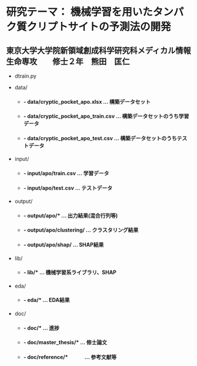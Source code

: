 
# 研究テーマ： 機械学習を用いたタンパク質クリプトサイトの予測法の開発

## 東京大学大学院新領域創成科学研究科メディカル情報生命専攻　　修士２年　熊田　匡仁


* dtrain.py



* data/
  * #### - data/cryptic_pocket_apo.xlsx       ...  構築データセット　
  * #### - data/cryptic_pocket_apo_train.csv  ...  構築データセットのうち学習データ 
  * #### - data/cryptic_pocket_apo_test.csv   ...  構築データセットのうちテストデータ 

* input/
  * #### - input/apo/train.csv  ...  学習データ
  * #### - input/apo/test.csv   ...  テストデータ

* output/
  * #### - output/apo/*             ...  出力結果(混合行列等)
  * #### - output/apo/clustering/   ...  クラスタリング結果
  * #### - output/apo/shap/         ...  SHAP結果

* lib/
  * #### - lib/*     ...  機械学習系ライブラリ、SHAP

* eda/
  * #### - eda/*                 ...  EDA結果

* doc/
  * #### - doc/*                 ...  進捗
  * #### - doc/master_thesis/*   ...  修士論文
  * #### - doc/reference/*  　　　...  参考文献等


    

